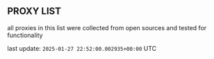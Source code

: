 ## PROXY LIST

all proxies in this list were collected from open sources and tested for functionality

last update: `2025-01-27 22:52:00.002935+00:00` UTC